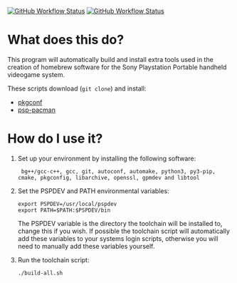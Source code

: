[![GitHub Workflow Status](https://img.shields.io/github/workflow/status/pspdev/psptoolchain-extra/CI?label=CI&logo=github&style=for-the-badge)](https://github.com/pspdev/psptoolchain-extra/actions?query=workflow%3ACI)
[![GitHub Workflow Status](https://img.shields.io/github/workflow/status/pspdev/psptoolchain-extra/CI-Docker?label=CI-Docker&logo=github&style=for-the-badge)](https://github.com/pspdev/psptoolchain-extra/actions?query=workflow%3ACI-Docker)

What does this do?
==================

This program will automatically build and install extra tools
used in the creation of homebrew software for the Sony Playstation Portable
handheld videogame system.

These scripts download (`git clone`) and install:

-   [pkgconf](https://github.com/pkgconf/pkgconf "pkgconf")
-   [psp-pacman](https://github.com/pspdev/psp-pacman "psp-pacman")

How do I use it?
==================

1. Set up your environment by installing the following software:

        bg++/gcc-c++, gcc, git, autoconf, automake, python3, py3-pip, cmake, pkgconfig, libarchive, openssl, gpmdev and libtool

2. Set the PSPDEV and PATH environmental variables:

    ```shell
    export PSPDEV=/usr/local/pspdev
    export PATH=$PATH:$PSPDEV/bin
    ```

    The PSPDEV variable is the directory the toolchain will be installed to,
    change this if you wish. If possible the toolchain script will automatically
    add these variables to your systems login scripts, otherwise you will need
    to manually add these variables yourself.

3. Run the toolchain script:
    ```shell
    ./build-all.sh
    ```